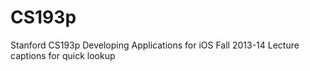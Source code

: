 CS193p
======

Stanford CS193p Developing Applications for iOS Fall 2013-14 Lecture captions for quick lookup
